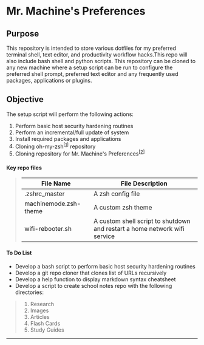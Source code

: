 # Mr. Machine's Preferences

## Purpose
This repository is intended to store various dotfiles for my preferred terminal shell, text editor, and productivity workflow hacks.This repo 
will also include bash shell and python scripts. This repository can be cloned to any new machine where a setup script can be run to configure 
the preferred shell prompt, preferred text editor and any frequently used packages, applications or plugins.

## Objective

The setup script will perform the following actions:
1.  Perform basic host security hardening routines
2.  Perform an incremental/full update of system
3.  Install required packages and applications
4.  Cloning oh-my-zsh<sup>[[1]]</sup> repository
5.  Cloning repository for Mr. Machine's Preferences<sup>[[2]]</sup>
    
#### Key repo files
>|File Name			|File Description								|
>|------------------------------|-------------------------------------------------------------------------------|
>|.zshrc_master			|A zsh config file								|
>|machinemode.zsh-theme		|A custom zsh theme								|
>|wifi-rebooter.sh		|A custom shell script to shutdown and restart a home network wifi service	|

#### To Do List
+ Develop a bash script to perform basic host security hardening routines
+ Develop a git repo cloner that clones list of URLs recursively
+ Develop a help function to display markdown syntax cheatsheet
+ Develop a script to create school notes repo with the following directories:
> 1. Research
> 2. Images
> 3. Articles
> 4. Flash Cards
> 5. Study Guides

***
 [1]: https://github.com/robbyrussell/oh-my-zsh/	"oh-my-zsh"
 [2]: https://github.com/mrmachine3/preferences/	"Mr. Machine's Preferences"
